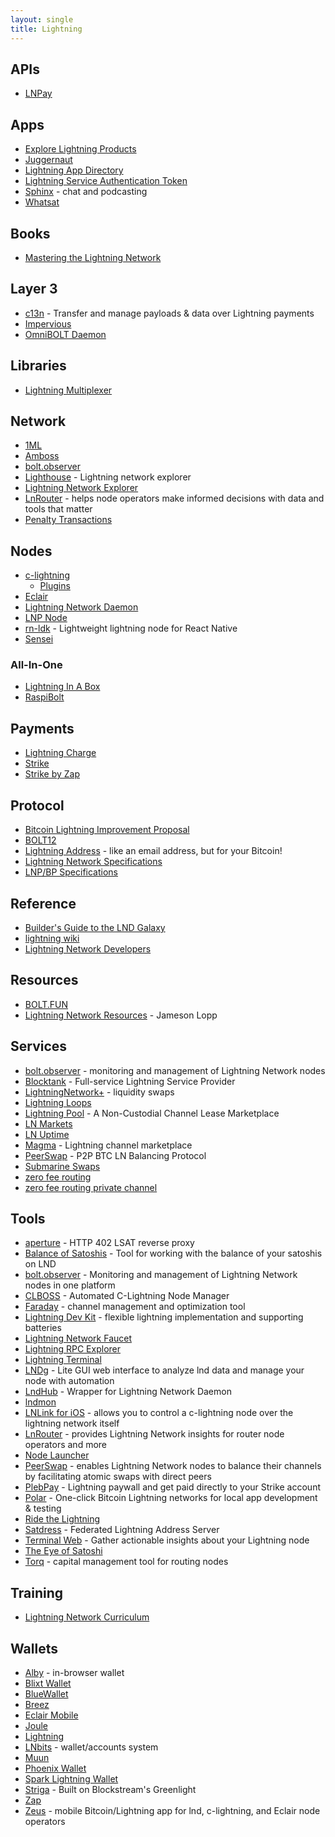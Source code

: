 ```yaml
---
layout: single
title: Lightning
---
```


## APIs

* [LNPay](https://lnpay.co)

## Apps

* [Explore Lightning Products](https://makers.bolt.fun/products)
* [Juggernaut](https://www.getjuggernaut.com)
* [Lightning App Directory](https://dev.lightning.community/lapps/)
* [Lightning Service Authentication Token](https://lsat.tech)
* [Sphinx](https://sphinx.chat) - chat and podcasting
* [Whatsat](https://github.com/joostjager/whatsat)

## Books

* [Mastering the Lightning Network](https://github.com/lnbook/lnbook)

## Layer 3

* [c13n](https://c13n.io) - Transfer and manage payloads & data over Lightning payments
* [Impervious](https://www.impervious.ai)
* [OmniBOLT Daemon](https://omnilaboratory.github.io/obd/)

## Libraries

* [Lightning Multiplexer](https://github.com/bottlepay/lnmux)

## Network

* [1ML](https://1ml.com)
* [Amboss](https://amboss.space)
* [bolt.observer](https://bolt.observer/explorer)
* [Lighthouse](https://lnlighthouse.online) - Lightning network explorer
* [Lightning Network Explorer](https://explorer.acinq.co)
* [LnRouter](https://lnrouter.app) - helps node operators make informed decisions with data and tools that matter
* [Penalty Transactions](https://forkmonitor.info/lightning)

## Nodes

* [c-lightning](https://github.com/ElementsProject/lightning)
  * [Plugins](https://github.com/lightningd/plugins/)
* [Eclair](https://github.com/ACINQ/eclair)
* [Lightning Network Daemon](https://github.com/lightningnetwork/lnd)
* [LNP Node](https://github.com/LNP-WG/lnp-node)
* [rn-ldk](https://github.com/BlueWallet/rn-ldk) - Lightweight lightning node for React Native
* [Sensei](https://l2.technology/sensei)

### All-In-One

* [Lightning In A Box](https://lightninginabox.co/product/lightning-in-a-box/)
* [RaspiBolt](https://stadicus.github.io/RaspiBolt/)

## Payments

* [Lightning Charge](https://github.com/ElementsProject/lightning-charge)
* [Strike](https://strike.acinq.co)
* [Strike by Zap](https://beta.strike.me)

## Protocol

* [Bitcoin Lightning Improvement Proposal](https://github.com/lightning/blips)
* [BOLT12](https://bolt12.org)
* [Lightning Address](https://lightningaddress.com) - like an email address, but for your Bitcoin!
* [Lightning Network Specifications](https://github.com/lightningnetwork/lightning-rfc)
* [LNP/BP Specifications](https://github.com/LNP-BP/LNPBPs)

## Reference

* [Builder's Guide to the LND Galaxy](https://docs.lightning.engineering)
* [lightning wiki](https://lightningwiki.net)
* [Lightning Network Developers](https://dev.lightning.community)

## Resources

* [BOLT.FUN](https://bolt.fun)
* [Lightning Network Resources](https://www.lopp.net/lightning-information.html) - Jameson Lopp

## Services

* [bolt.observer](https://bolt.observer) - monitoring and management of Lightning Network nodes
* [Blocktank](https://synonym.to/blocktank/) - Full-service Lightning Service Provider
* [LightningNetwork+](https://lightningnetwork.plus) - liquidity swaps
* [Lightning Loops](https://lightning.engineering/loop/)
* [Lightning Pool](https://lightning.engineering/lightning-pool-whitepaper.pdf) - A Non-Custodial Channel Lease Marketplace
* [LN Markets](https://lnmarkets.com)
* [LN Uptime](https://www.lnuptime.com)
* [Magma](https://amboss.space/magma) - Lightning channel marketplace
* [PeerSwap](https://www.peerswap.dev) - P2P BTC LN Balancing Protocol
* [Submarine Swaps](https://submarineswaps.org)
* [zero fee routing](https://zerofeerouting.com)
* [zero fee routing private channel](https://zerofeerouting.com/mobile-wallets/)

## Tools

* [aperture](https://github.com/lightninglabs/aperture) - HTTP 402 LSAT reverse proxy
* [Balance of Satoshis](https://github.com/alexbosworth/balanceofsatoshis) - Tool for working with the balance of your satoshis on LND
* [bolt.observer](https://bolt.observer) - Monitoring and management of Lightning Network nodes in one platform
* [CLBOSS](https://github.com/ZmnSCPxj/clboss) - Automated C-Lightning Node Manager
* [Faraday](https://github.com/lightninglabs/faraday) - channel management and optimization tool
* [Lightning Dev Kit](https://lightningdevkit.org) - flexible lightning implementation and supporting batteries
* [Lightning Network Faucet](https://github.com/lightninglabs/lightning-faucet)
* [Lightning RPC Explorer](https://github.com/janoside/lightning-rpc-explorer)
* [Lightning Terminal](https://github.com/lightninglabs/lightning-terminal)
* [LNDg](https://github.com/cryptosharks131/lndg) - Lite GUI web interface to analyze lnd data and manage your node with automation
* [LndHub](https://github.com/BlueWallet/LndHub) - Wrapper for Lightning Network Daemon
* [lndmon](https://github.com/lightninglabs/lndmon)
* [LNLink for iOS](https://lnlink.app) - allows you to control a c-lightning node over the lightning network itself
* [LnRouter](https://lnrouter.app) - provides Lightning Network insights for router node operators and more
* [Node Launcher](https://github.com/lightning-power-users/node-launcher)
* [PeerSwap](https://github.com/ElementsProject/peerswap) - enables Lightning Network nodes to balance their channels by facilitating atomic swaps with direct peers
* [PlebPay](https://www.plebpay.com) - Lightning paywall and get paid directly to your Strike account
* [Polar](https://lightningpolar.com) - One-click Bitcoin Lightning networks for local app development & testing
* [Ride the Lightning](https://github.com/Ride-The-Lightning/RTL)
* [Satdress](https://github.com/nbd-wtf/satdress) - Federated Lightning Address Server
* [Terminal Web](https://terminal.lightning.engineering) - Gather actionable insights about your Lightning node
* [The Eye of Satoshi](https://github.com/talaia-labs/python-teos)
* [Torq](https://github.com/lncapital/torq) - capital management tool for routing nodes

## Training

* [Lightning Network Curriculum](https://github.com/chaincodelabs/lightning-curriculum)

## Wallets

* [Alby](https://getalby.com) - in-browser wallet
* [Blixt Wallet](https://blixtwallet.github.io)
* [BlueWallet](https://bluewallet.io)
* [Breez](https://breez.technology)
* [Eclair Mobile](https://github.com/ACINQ/eclair-mobile)
* [Joule](https://lightningjoule.com)
* [Lightning](https://github.com/lightninglabs/lightning-app)
* [LNbits](https://lnbits.org) - wallet/accounts system
* [Muun](https://muun.com)
* [Phoenix Wallet](https://phoenix.acinq.co)
* [Spark Lightning Wallet](https://github.com/shesek/spark-wallet)
* [Striga](https://gl.striga.com/login) - Built on Blockstream's Greenlight
* [Zap](https://github.com/LN-Zap/zap-desktop)
* [Zeus](https://github.com/ZeusLN/zeus) - mobile Bitcoin/Lightning app for lnd, c-lightning, and Eclair node operators
